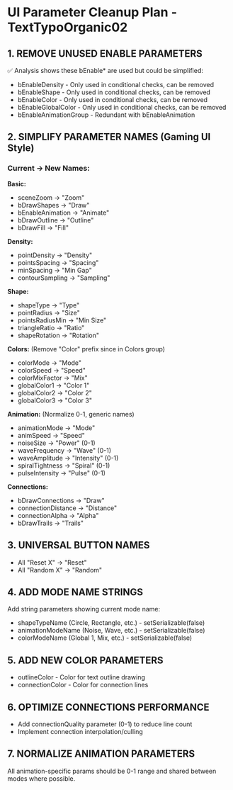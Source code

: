 # UI Parameter Cleanup Plan - TextTypoOrganic02

## 1. REMOVE UNUSED ENABLE PARAMETERS
✅ Analysis shows these bEnable* are used but could be simplified:
- bEnableDensity - Only used in conditional checks, can be removed
- bEnableShape - Only used in conditional checks, can be removed  
- bEnableColor - Only used in conditional checks, can be removed
- bEnableGlobalColor - Only used in conditional checks, can be removed
- bEnableAnimationGroup - Redundant with bEnableAnimation

## 2. SIMPLIFY PARAMETER NAMES (Gaming UI Style)

### Current → New Names:
**Basic:**
- sceneZoom → "Zoom"
- bDrawShapes → "Draw"  
- bEnableAnimation → "Animate"
- bDrawOutline → "Outline"
- bDrawFill → "Fill"

**Density:**
- pointDensity → "Density"
- pointsSpacing → "Spacing" 
- minSpacing → "Min Gap"
- contourSampling → "Sampling"

**Shape:**
- shapeType → "Type"
- pointRadius → "Size"
- pointsRadiusMin → "Min Size"
- triangleRatio → "Ratio"
- shapeRotation → "Rotation"

**Colors:** (Remove "Color" prefix since in Colors group)
- colorMode → "Mode"
- colorSpeed → "Speed" 
- colorMixFactor → "Mix"
- globalColor1 → "Color 1"
- globalColor2 → "Color 2"
- globalColor3 → "Color 3"

**Animation:** (Normalize 0-1, generic names)
- animationMode → "Mode"
- animSpeed → "Speed"
- noiseSize → "Power" (0-1)
- waveFrequency → "Wave" (0-1)
- waveAmplitude → "Intensity" (0-1) 
- spiralTightness → "Spiral" (0-1)
- pulseIntensity → "Pulse" (0-1)

**Connections:**
- bDrawConnections → "Draw"
- connectionDistance → "Distance"
- connectionAlpha → "Alpha"
- bDrawTrails → "Trails"

## 3. UNIVERSAL BUTTON NAMES
- All "Reset X" → "Reset"
- All "Random X" → "Random"

## 4. ADD MODE NAME STRINGS
Add string parameters showing current mode name:
- shapeTypeName (Circle, Rectangle, etc.) - setSerializable(false)
- animationModeName (Noise, Wave, etc.) - setSerializable(false)
- colorModeName (Global 1, Mix, etc.) - setSerializable(false)

## 5. ADD NEW COLOR PARAMETERS
- outlineColor - Color for text outline drawing
- connectionColor - Color for connection lines

## 6. OPTIMIZE CONNECTIONS PERFORMANCE  
- Add connectionQuality parameter (0-1) to reduce line count
- Implement connection interpolation/culling

## 7. NORMALIZE ANIMATION PARAMETERS
All animation-specific params should be 0-1 range and shared between modes where possible.